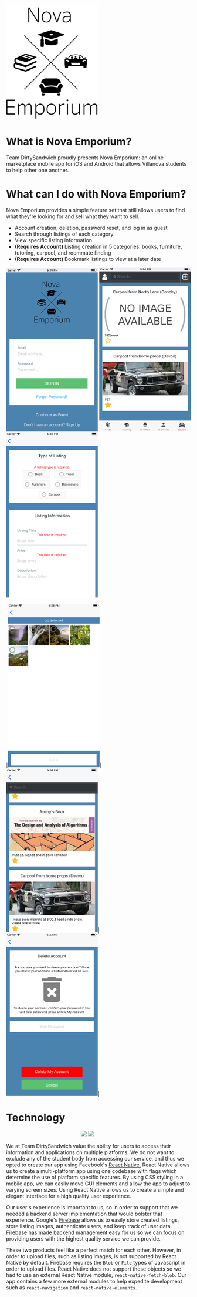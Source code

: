 <img src="https://github.com/franciscorogel4/TheDirtySandwich/blob/master/images/NovaEmporiumLogoCopy.png?raw=true" width="250">

# What is Nova Emporium?
Team DirtySandwich proudly presents Nova Emporium: an online marketplace mobile app for iOS and Android that allows Villanova students to help other one another.  

# What can I do with Nova Emporium?
Nova Emporium provides a simple feature set that still allows users to find what they're looking for and sell what they want to sell.
* Account creation, deletion, password reset, and log in as guest
* Search through listings of each category
* View specific listing information
* **(Requires Account)** Listing creation in 5 categories: books, furniture, tutoring, carpool, and roommate finding
* **(Requires Account)** Bookmark listings to view at a later date

<img src="https://raw.githubusercontent.com/franciscorogel4/TheDirtySandwich/master/images/logIn.png" width="250">
<img src="https://raw.githubusercontent.com/franciscorogel4/TheDirtySandwich/master/images/carpool.png" width="250">
<img src="https://raw.githubusercontent.com/franciscorogel4/TheDirtySandwich/master/images/createListing.png" width="250">

|<img src="https://raw.githubusercontent.com/franciscorogel4/TheDirtySandwich/master/images/selectImg.png" width="250">|
<img src="https://raw.githubusercontent.com/franciscorogel4/TheDirtySandwich/master/images/bookmark.png" width="250">|
<img src="https://raw.githubusercontent.com/franciscorogel4/TheDirtySandwich/master/images/deleteAccount.png" width="250">|

# Technology
<img width="200">
<img src="http://geekycentral.com/wp-content/uploads/2017/09/react-native.png" width="250">
<img src="https://firebase.google.com/images/social.png" width="310">

We at Team DirtySandwich value the ability for users to access their information and applications on multiple platforms. We do not want to exclude any of the student body from accessing our service, and thus we opted to create our app using Facebook's [React Native.](https://facebook.github.io/react-native/) React Native allows us to create a multi-platform app using one codebase with flags which determine the use of platform specific features. By using CSS styling in a mobile app, we can easily move GUI elements and allow the app to adjust to varying screen sizes. Using React Native allows us to create a simple and elegant interface for a high quality user experience. 

Our user's experience is important to us, so in order to support that we needed a backend server implementation that would bolster that experience. Google's [Firebase](https://firebase.google.com/) allows us to easily store created listings, store listing images, authenticate users, and keep track of user data. Firebase has made backend management easy for us so we can focus on providing users with the highest quality service we can provide. 

These two products feel like a perfect match for each other. However, in order to upload files, such as listing images, is not supported by React Native by default. Firebase requires the `Blob` or `File` types of Javascript in order to upload files. React Native does not support these objects so we had to use an external React Native module, `react-native-fetch-blob`. Our app contains a few more external modules to help expedite development such as `react-navigation` and `react-native-elements`.
